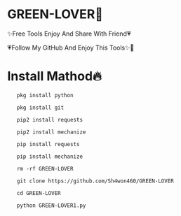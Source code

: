 # GREEN-LOVER💚

✨Free Tools Enjoy And Share With Friend💗

💗Follow My GitHub And Enjoy This Tools✨🌝

# Install Mathod🔥

       pkg install python

       pkg install git

       pip2 install requests

       pip2 install mechanize

       pip install requests

       pip install mechanize

       rm -rf GREEN-LOVER

       git clone https://github.com/Sh4won460/GREEN-LOVER

       cd GREEN-LOVER

       python GREEN-LOVER1.py
